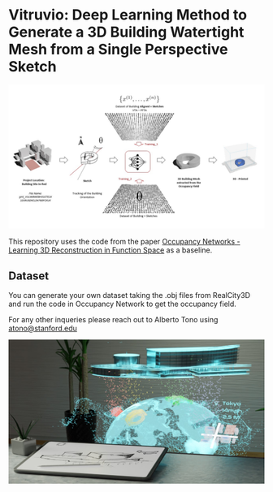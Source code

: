 # Vitruvio: Deep Learning Method to Generate a 3D Building Watertight Mesh from a Single Perspective Sketch

<img src="imgs/Slide11.jpg" width="1000"/>

This repository uses the code from the paper
[Occupancy Networks - Learning 3D Reconstruction in Function Space](https://avg.is.tuebingen.mpg.de/publications/occupancy-networks) as a baseline. 

## Dataset

You can generate your own dataset taking the .obj files from RealCity3D and run the code in Occupancy Network to get the occupancy field. 

For any other inqueries please reach out to Alberto Tono using atono@stanford.edu

<img src="imgs/Slide6.jpg" width="1000"/>

